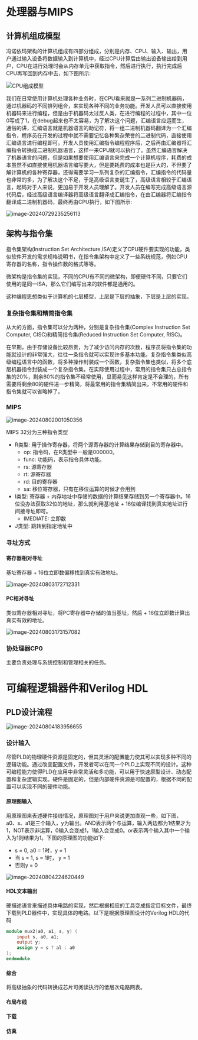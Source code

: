 # 处理器与MIPS

## 计算机组成模型

冯诺依玛架构的计算机组成有四部分组成，分别是内存、CPU、输入、输出，用户通过输入设备将数据输入到计算机中，经过CPU计算后由输出设备输出给到用户，CPU在进行处理时会从内存单元中获取指令，然后进行执行，执行完成后CPU再写回到内存中去，如下图所示:

![CPU组成模型](./assets/image-20240729232444832.png)

我们在日常使用计算机处理各种业务时，在CPU看来就是一系列二进制机器码，通过机器码的不同排列组合，来实现各种不同的业务功能。开发人员可以直接使用机器码来进行编程，但是由于机器码太过反人类，在进行编程的过程中，其中一位0写成了1，在debug起来也不太容易，为了解决这个问题，汇编语言应运而生，通俗的讲，汇编语言就是机器语言的助记符，将一组二进制机器码翻译为一个汇编指令，程序员在开发的过程中就不需要记忆各种繁杂荣誉的二进制代码，直接使用汇编语言进行编程即可。开发人员使用汇编指令编程程序后，之后再由汇编器将汇编指令转换成二进制机器语言，这样一来CPU就可以执行了。虽然汇编语言解决了机器语言的问题，但是如果想要使用汇编语言来完成一个计算机程序，耗费的成本虽然不如直接使用机器语言编写要大，但是要耗费的成本也是巨大的，不但要了解计算机的各种寄存器，还得需要学习一系列复杂的汇编指令，汇编指令的代码量也非常的多，为了解决这个不足，于是高级语言变诞生了，高级语言相较于汇编语言，起码对于人来说，更加易于开发人员理解了。开发人员在编写完成高级语言源代码后，经过高级语言编译器将高级语言翻译成汇编指令，在由汇编器将汇编指令翻译成二进制机器码，最终再由CPU执行，如下图所示:

![image-20240729235256113](./assets/image-20240729235256113.png)

## 架构与指令集

指令集架构(Instruction Set Architecture,ISA)定义了CPU硬件要实现的功能，类似软件开发的需求规格说明书，在指令集架构中定义了一些系统规范，例如CPU寄存器的名称，指令操作数的格式等等。

微架构是指令集的实现，不同的CPU有不同的微架构，即便硬件不同，只要它们使用的是同一ISA，那么它们编写出来的软件都是通用的。

这种编程思想类似于计算机的七层模型，上层是下层的抽象，下层是上层的实现。

### 复杂指令集和精简指令集

从大的方面，指令集可以分为两种，分别是复杂指令集(Complex Instruction Set Computer, CISC)和精简指令集(Reduced Instruction Set Computer, RISC)。

在早期，由于存储设备比较昂贵，为了减少访问内存的次数，程序员将指令集的功能就设计的非常强大，往往一条指令就可以实现许多基本功能。复杂指令集类似高级编程语言中的函数，将多种操作封装成一个函数，复杂指令集也类似，将多个底层机器指令封装成一个复杂指令集。在实际使用过程中，常用的指令集只占总指令集的20%，剩余80%的指令集不经常使用，显而易见这样肯定是不合理的，所有需要将剩余80的硬件进一步精简，将最常用的指令集精简出来，不常用的硬件和指令集就可以省略掉了。

### MIPS

![image-20240802001050356](./assets/image-20240802001050356.png)

MIPS 32分为三种指令类型

- R类型:  用于操作寄存器，将两个源寄存器的计算结果存储到目的寄存器中。
  - op: 指令码，在R类型中一般是000000。
  - func: 功能码，表示指令具体功能。
  - rs: 源寄存器
  - rt: 源寄存器
  - rd: 目的寄存器
  - sa: 移位寄存器，只有在移位运算的时候才会用到
- I类型: 寄存器 + 内存地址中存储的数据的计算结果存储到另一个寄存器中。16位没办法获取32位的地址，那么就利用基地址 + 16位编译找到真实地址进行间接寻址即可。
  - IMEDIATE: 立即数
- J类型: 跳转到指定地址中

### 寻址方式

#### 寄存器相对寻址

基址寄存器 + 16位立即数偏移找到真实有效地址。

![image-20240803172712331](./assets/image-20240803172712331.png)

#### PC相对寻址

类似寄存器相对寻址，将PC寄存器中存储的值当基址，然后 + 16位立即数计算出真实有效的地址。

![image-20240803173157082](./assets/image-20240803173157082.png)

### 协处理器CP0

主要负责处理与系统控制和管理相关的任务。

# 可编程逻辑器件和Verilog HDL

## PLD设计流程

![image-20240804183956655](./assets/image-20240804183956655.png)

### 设计输入

尽管PLD的物理硬件资源是固定的，但其灵活的配置能力使其可以实现多种不同的逻辑功能。通过改变配置文件，开发者可以在同一个PLD上实现不同的设计。这种可编程能力使得PLD在应用中非常灵活和多功能，可以用于快速原型设计、动态配置和复杂逻辑实现。硬件是固定的，但是内部硬件资源是可配置的，根据不同的配置可以实现不同的硬件功能。

#### 原理图输入

用原理图来表述硬件接线情况，原理图对于用户来说更加直观一些，如下图，a0、s、a1是三个输入，y为输出。AND表示两个与运算，输入两边都为1结果才为1，NOT表示非运算，0输入会变成1，1输入会变成0。or表示两个输入其中一个输入为1则结果为1。下图的原理图的功能如下:

- s = 0, a0 = 1时，y = 1
- 当 s = 1, s = 1时， y = 1 
- 否则y  = 0

![image-20240804224620449](./assets/image-20240804224620449.png)

#### HDL文本输出

硬描述语言来描述具体电路的实现，然后根据相应的工具变成指定目标文件，最终下载到PLD器件中，实现具体的电路。以下是根据原理图设计的Verilog HDL的代码

```verilog
module mux2(a0, a1, s, y) (
    input s, a0, a1;
    output y;
    assign y = s ? al : a0
);
endmodule
```

#### 综合

将高级抽象的代码转换成芯片可阅读执行的低层次电路网表。



#### 布局布线


#### 下载

#### 仿真
